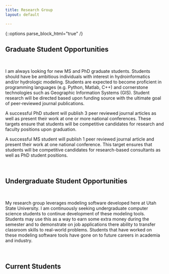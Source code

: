 ```yaml
---
title: Research Group
layout: default

---
```

{::options parse_block_html="true" /}



## Graduate Student Opportunities
<br>

I am always looking for new MS and PhD graduate students.  Students should have be ambitious individuals with interest in hydroinformatics and/or hydrologic modeling.  Students are expected to become proficient in programming languages (e.g. Python, Matlab, C++) and cornerstone technologies such as Geographic Information Systems (GIS).  Student research will be directed based upon funding source with the ultimate goal of peer-reviewed journal publications.  

A successful PhD student will publish 3 peer reviewed journal articles as well as present their work at one or more national conferences. These targets ensure that students will be competitive candidates for research and faculty positions upon graduation.

A successful MS student will publish 1 peer reviewed journal article and present their work at one national conference.  This target ensures that students will be competitive candidates for research-based consultants as well as PhD student positions.

<br>


## Undergraduate Student Opportunities
<br>

My research group leverages modeling software developed here at Utah State University.  I am continuously seeking undergraduate computer science students to continue development of these modeling tools.  Students may use this as a way to earn some extra money during the semester and to demonstrate on job applications there ability to transfer classroom skills to real-world problems.  Students that have worked on these modeling software tools have gone on to future careers in academia and industry.

<br>



## Current Students
<br>